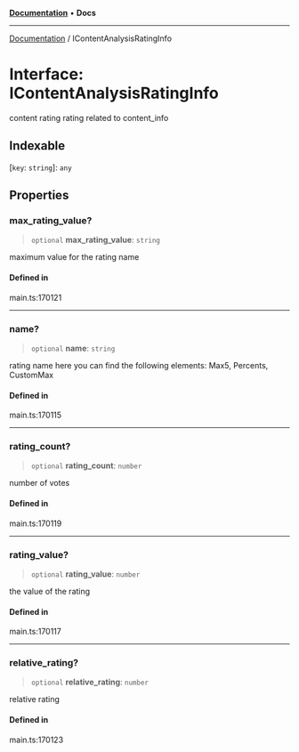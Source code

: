 [**Documentation**](../README.md) • **Docs**

***

[Documentation](../globals.md) / IContentAnalysisRatingInfo

# Interface: IContentAnalysisRatingInfo

content rating rating related to content_info

## Indexable

 \[`key`: `string`\]: `any`

## Properties

### max\_rating\_value?

> `optional` **max\_rating\_value**: `string`

maximum value for the rating name

#### Defined in

main.ts:170121

***

### name?

> `optional` **name**: `string`

rating name
here you can find the following elements: Max5, Percents, CustomMax

#### Defined in

main.ts:170115

***

### rating\_count?

> `optional` **rating\_count**: `number`

number of votes

#### Defined in

main.ts:170119

***

### rating\_value?

> `optional` **rating\_value**: `number`

the value of the rating

#### Defined in

main.ts:170117

***

### relative\_rating?

> `optional` **relative\_rating**: `number`

relative rating

#### Defined in

main.ts:170123

